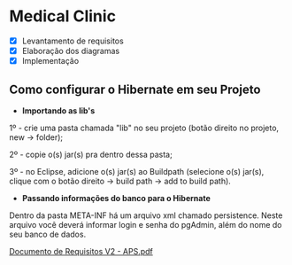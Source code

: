 # Medical Clinic

* [X] Levantamento de requisitos
* [X] Elaboração dos diagramas
* [X] Implementação

## Como configurar o Hibernate em seu Projeto

* **Importando as lib's**

1º - crie uma pasta chamada "lib" no seu projeto (botão direito no projeto, new -> folder);

2º - copie o(s) jar(s) pra dentro dessa pasta;

3º - no Eclipse, adicione o(s) jar(s) ao Buildpath (selecione o(s) jar(s), clique com o botão direito -> build path -> add to build path).

* **Passando informações do banco para o Hibernate**

Dentro da pasta META-INF há um arquivo xml chamado persistence. Neste arquivo você deverá informar login e senha do pgAdmin, além do nome do seu banco de dados.


[Documento de Requisitos V2 - APS.pdf](https://github.com/LeticiaFarias/Medical-Clinic/files/3932282/Documento.de.Requisitos.V2.-.APS.pdf)
